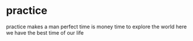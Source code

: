 # practice
practice makes a man perfect
time is money
time to explore the world
here we have the best time of our life
